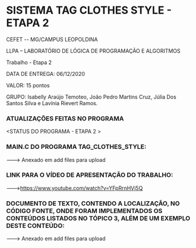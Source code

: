 #  SISTEMA TAG CLOTHES  STYLE - ETAPA 2

CEFET -- MG/CAMPUS  LEOPOLDINA

LLPA – LABORATÓRIO DE LÓGICA DE PROGRAMAÇÃO E ALGORITMOS 

Trabalho - Etapa  2

DATA DE ENTREGA:  06/12/2020

VALOR: 15 pontos

GRUPO:  Isabelly  Araújo  Temoteo, João  Pedro  Martins  Cruz,  Júlia  Dos  Santos  Silva e  Lavínia  Rievert Ramos.

###  ATUALIZAÇÕES FEITAS NO PROGRAMA

<STATUS DO  PROGRAMA - ETAPA 2 >



### MAIN.C DO PROGRAMA TAG_CLOTHES_STYLE:

---> Anexado em add files para upload

### LINK PARA O VÍDEO DE APRESENTAÇÃO DO TRABALHO:

--->https://www.youtube.com/watch?v=YFpRrnHVj5Q

###  DOCUMENTO DE TEXTO, CONTENDO A LOCALIZAÇÃO, NO CÓDIGO FONTE, ONDE FORAM IMPLEMENTADOS OS CONTEÚDOS LISTADOS NO TÓPICO 3, ALÉM DE UM EXEMPLO DESTE CONTEÚDO:      

---> Anexado em add files para upload
